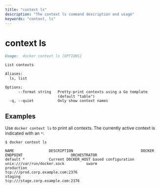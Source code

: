 ```yaml
---
title: "context ls"
description: "The context ls command description and usage"
keywords: "context, ls"
---
```


# context ls

```markdown
Usage:  docker context ls [OPTIONS]

List contexts

Aliases:
  ls, list

Options:
      --format string   Pretty-print contexts using a Go template
                        (default "table")
  -q, --quiet           Only show context names
```

## Examples

Use `docker context ls` to print all contexts. The currently active context is
indicated with an `*`:

```console
$ docker context ls

NAME                DESCRIPTION                               DOCKER ENDPOINT                      ORCHESTRATOR
default *           Current DOCKER_HOST based configuration   unix:///var/run/docker.sock          swarm
production                                                    tcp:///prod.corp.example.com:2376
staging                                                       tcp:///stage.corp.example.com:2376
```
